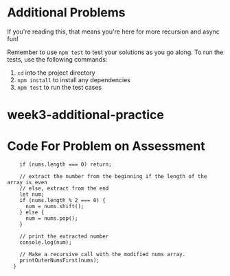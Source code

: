 # Additional Problems

If you're reading this, that means you're here for more recursion and async
fun!

Remember to use `npm test` to test your solutions as you go along. To run the
tests, use the following commands:

1. `cd` into the project directory
2. `npm install` to install any dependencies
3. `npm test` to run the test cases
# week3-additional-practice

# Code For Problem on Assessment
```function printOuterNumsFirst(nums) {
    if (nums.length === 0) return;

    // extract the number from the beginning if the length of the array is even
    // else, extract from the end
    let num;
    if (nums.length % 2 === 0) {
      num = nums.shift();
    } else {
      num = nums.pop();
    }

    // print the extracted number
    console.log(num);

    // Make a recursive call with the modified nums array.
    printOuterNumsFirst(nums);
  }
  ```

